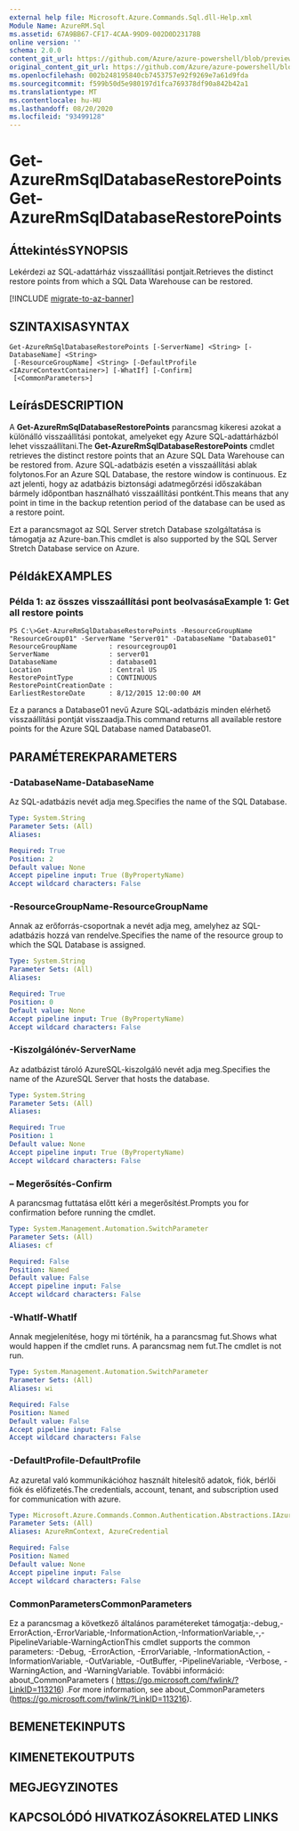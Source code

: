 ```yaml
---
external help file: Microsoft.Azure.Commands.Sql.dll-Help.xml
Module Name: AzureRM.Sql
ms.assetid: 67A9BB67-CF17-4CAA-99D9-002D0D23178B
online version: ''
schema: 2.0.0
content_git_url: https://github.com/Azure/azure-powershell/blob/preview/src/ResourceManager/Sql/Commands.Sql/help/Get-AzureRmSqlDatabaseRestorePoints.md
original_content_git_url: https://github.com/Azure/azure-powershell/blob/preview/src/ResourceManager/Sql/Commands.Sql/help/Get-AzureRmSqlDatabaseRestorePoints.md
ms.openlocfilehash: 002b248195840cb7453757e92f9269e7a61d9fda
ms.sourcegitcommit: f599b50d5e980197d1fca769378df90a842b42a1
ms.translationtype: MT
ms.contentlocale: hu-HU
ms.lasthandoff: 08/20/2020
ms.locfileid: "93499128"
---
```

# <span data-ttu-id="06443-101">Get-AzureRmSqlDatabaseRestorePoints</span><span class="sxs-lookup"><span data-stu-id="06443-101">Get-AzureRmSqlDatabaseRestorePoints</span></span>

## <span data-ttu-id="06443-102">Áttekintés</span><span class="sxs-lookup"><span data-stu-id="06443-102">SYNOPSIS</span></span>
<span data-ttu-id="06443-103">Lekérdezi az SQL-adattárház visszaállítási pontjait.</span><span class="sxs-lookup"><span data-stu-id="06443-103">Retrieves the distinct restore points from which a SQL Data Warehouse can be restored.</span></span>

[!INCLUDE [migrate-to-az-banner](../../includes/migrate-to-az-banner.md)]

## <span data-ttu-id="06443-104">SZINTAXISA</span><span class="sxs-lookup"><span data-stu-id="06443-104">SYNTAX</span></span>

```
Get-AzureRmSqlDatabaseRestorePoints [-ServerName] <String> [-DatabaseName] <String>
 [-ResourceGroupName] <String> [-DefaultProfile <IAzureContextContainer>] [-WhatIf] [-Confirm]
 [<CommonParameters>]
```

## <span data-ttu-id="06443-105">Leírás</span><span class="sxs-lookup"><span data-stu-id="06443-105">DESCRIPTION</span></span>
<span data-ttu-id="06443-106">A **Get-AzureRmSqlDatabaseRestorePoints** parancsmag kikeresi azokat a különálló visszaállítási pontokat, amelyeket egy Azure SQL-adattárházból lehet visszaállítani.</span><span class="sxs-lookup"><span data-stu-id="06443-106">The **Get-AzureRmSqlDatabaseRestorePoints** cmdlet retrieves the distinct restore points that an Azure SQL Data Warehouse can be restored from.</span></span>
<span data-ttu-id="06443-107">Azure SQL-adatbázis esetén a visszaállítási ablak folytonos.</span><span class="sxs-lookup"><span data-stu-id="06443-107">For an Azure SQL Database, the restore window is continuous.</span></span>
<span data-ttu-id="06443-108">Ez azt jelenti, hogy az adatbázis biztonsági adatmegőrzési időszakában bármely időpontban használható visszaállítási pontként.</span><span class="sxs-lookup"><span data-stu-id="06443-108">This means that any point in time in the backup retention period of the database can be used as a restore point.</span></span>

<span data-ttu-id="06443-109">Ezt a parancsmagot az SQL Server stretch Database szolgáltatása is támogatja az Azure-ban.</span><span class="sxs-lookup"><span data-stu-id="06443-109">This cmdlet is also supported by the SQL Server Stretch Database service on Azure.</span></span>

## <span data-ttu-id="06443-110">Példák</span><span class="sxs-lookup"><span data-stu-id="06443-110">EXAMPLES</span></span>

### <span data-ttu-id="06443-111">Példa 1: az összes visszaállítási pont beolvasása</span><span class="sxs-lookup"><span data-stu-id="06443-111">Example 1: Get all restore points</span></span>
```
PS C:\>Get-AzureRmSqlDatabaseRestorePoints -ResourceGroupName "ResourceGroup01" -ServerName "Server01" -DatabaseName "Database01"
ResourceGroupName        : resourcegroup01
ServerName               : server01
DatabaseName             : database01
Location                 : Central US
RestorePointType         : CONTINUOUS
RestorePointCreationDate : 
EarliestRestoreDate      : 8/12/2015 12:00:00 AM
```

<span data-ttu-id="06443-112">Ez a parancs a Database01 nevű Azure SQL-adatbázis minden elérhető visszaállítási pontját visszaadja.</span><span class="sxs-lookup"><span data-stu-id="06443-112">This command returns all available restore points for the Azure SQL Database named Database01.</span></span>

## <span data-ttu-id="06443-113">PARAMÉTEREK</span><span class="sxs-lookup"><span data-stu-id="06443-113">PARAMETERS</span></span>

### <span data-ttu-id="06443-114">-DatabaseName</span><span class="sxs-lookup"><span data-stu-id="06443-114">-DatabaseName</span></span>
<span data-ttu-id="06443-115">Az SQL-adatbázis nevét adja meg.</span><span class="sxs-lookup"><span data-stu-id="06443-115">Specifies the name of the SQL Database.</span></span>

```yaml
Type: System.String
Parameter Sets: (All)
Aliases: 

Required: True
Position: 2
Default value: None
Accept pipeline input: True (ByPropertyName)
Accept wildcard characters: False
```

### <span data-ttu-id="06443-116">-ResourceGroupName</span><span class="sxs-lookup"><span data-stu-id="06443-116">-ResourceGroupName</span></span>
<span data-ttu-id="06443-117">Annak az erőforrás-csoportnak a nevét adja meg, amelyhez az SQL-adatbázis hozzá van rendelve.</span><span class="sxs-lookup"><span data-stu-id="06443-117">Specifies the name of the resource group to which the SQL Database is assigned.</span></span>

```yaml
Type: System.String
Parameter Sets: (All)
Aliases: 

Required: True
Position: 0
Default value: None
Accept pipeline input: True (ByPropertyName)
Accept wildcard characters: False
```

### <span data-ttu-id="06443-118">-Kiszolgálónév</span><span class="sxs-lookup"><span data-stu-id="06443-118">-ServerName</span></span>
<span data-ttu-id="06443-119">Az adatbázist tároló AzureSQL-kiszolgáló nevét adja meg.</span><span class="sxs-lookup"><span data-stu-id="06443-119">Specifies the name of the AzureSQL Server that hosts the database.</span></span>

```yaml
Type: System.String
Parameter Sets: (All)
Aliases: 

Required: True
Position: 1
Default value: None
Accept pipeline input: True (ByPropertyName)
Accept wildcard characters: False
```

### <span data-ttu-id="06443-120">– Megerősítés</span><span class="sxs-lookup"><span data-stu-id="06443-120">-Confirm</span></span>
<span data-ttu-id="06443-121">A parancsmag futtatása előtt kéri a megerősítést.</span><span class="sxs-lookup"><span data-stu-id="06443-121">Prompts you for confirmation before running the cmdlet.</span></span>

```yaml
Type: System.Management.Automation.SwitchParameter
Parameter Sets: (All)
Aliases: cf

Required: False
Position: Named
Default value: False
Accept pipeline input: False
Accept wildcard characters: False
```

### <span data-ttu-id="06443-122">-WhatIf</span><span class="sxs-lookup"><span data-stu-id="06443-122">-WhatIf</span></span>
<span data-ttu-id="06443-123">Annak megjelenítése, hogy mi történik, ha a parancsmag fut.</span><span class="sxs-lookup"><span data-stu-id="06443-123">Shows what would happen if the cmdlet runs.</span></span>
<span data-ttu-id="06443-124">A parancsmag nem fut.</span><span class="sxs-lookup"><span data-stu-id="06443-124">The cmdlet is not run.</span></span>

```yaml
Type: System.Management.Automation.SwitchParameter
Parameter Sets: (All)
Aliases: wi

Required: False
Position: Named
Default value: False
Accept pipeline input: False
Accept wildcard characters: False
```

### <span data-ttu-id="06443-125">-DefaultProfile</span><span class="sxs-lookup"><span data-stu-id="06443-125">-DefaultProfile</span></span>
<span data-ttu-id="06443-126">Az azuretal való kommunikációhoz használt hitelesítő adatok, fiók, bérlői fiók és előfizetés.</span><span class="sxs-lookup"><span data-stu-id="06443-126">The credentials, account, tenant, and subscription used for communication with azure.</span></span>

```yaml
Type: Microsoft.Azure.Commands.Common.Authentication.Abstractions.IAzureContextContainer
Parameter Sets: (All)
Aliases: AzureRmContext, AzureCredential

Required: False
Position: Named
Default value: None
Accept pipeline input: False
Accept wildcard characters: False
```

### <span data-ttu-id="06443-127">CommonParameters</span><span class="sxs-lookup"><span data-stu-id="06443-127">CommonParameters</span></span>
<span data-ttu-id="06443-128">Ez a parancsmag a következő általános paramétereket támogatja:-debug,-ErrorAction,-ErrorVariable,-InformationAction,-InformationVariable,-,-PipelineVariable-WarningAction</span><span class="sxs-lookup"><span data-stu-id="06443-128">This cmdlet supports the common parameters: -Debug, -ErrorAction, -ErrorVariable, -InformationAction, -InformationVariable, -OutVariable, -OutBuffer, -PipelineVariable, -Verbose, -WarningAction, and -WarningVariable.</span></span> <span data-ttu-id="06443-129">További információ: about_CommonParameters ( https://go.microsoft.com/fwlink/?LinkID=113216) .</span><span class="sxs-lookup"><span data-stu-id="06443-129">For more information, see about_CommonParameters (https://go.microsoft.com/fwlink/?LinkID=113216).</span></span>

## <span data-ttu-id="06443-130">BEMENETEK</span><span class="sxs-lookup"><span data-stu-id="06443-130">INPUTS</span></span>

## <span data-ttu-id="06443-131">KIMENETEK</span><span class="sxs-lookup"><span data-stu-id="06443-131">OUTPUTS</span></span>

## <span data-ttu-id="06443-132">MEGJEGYZI</span><span class="sxs-lookup"><span data-stu-id="06443-132">NOTES</span></span>

## <span data-ttu-id="06443-133">KAPCSOLÓDÓ HIVATKOZÁSOK</span><span class="sxs-lookup"><span data-stu-id="06443-133">RELATED LINKS</span></span>

